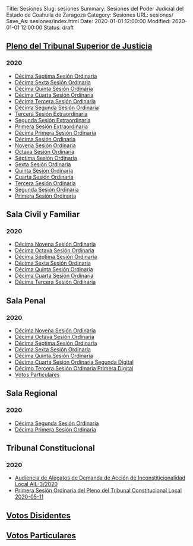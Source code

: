 Title: Sesiones
Slug: sesiones
Summary: Sesiones del Poder Judicial del Estado de Coahuila de Zaragoza
Category: Sesiones
URL: sesiones/
Save_As: sesiones/index.html
Date: 2020-01-01 12:00:00
Modified: 2020-01-01 12:00:00
Status: draft

## [Pleno del Tribunal Superior de Justicia](pleno-del-tribunal-superior-de-justicia/)

### 2020

- [Décima Séptima Sesión Ordinaria](pleno-del-tribunal-superior-de-justicia/2020/decima-septima-sesion-ordinaria/)
- [Décima Sexta Sesión Ordinaria](pleno-del-tribunal-superior-de-justicia/2020/decima-sexta-sesion-ordinaria/)
- [Décima Quinta Sesión Ordinaria](pleno-del-tribunal-superior-de-justicia/2020/decima-quinta-sesion-ordinaria/)
- [Décima Cuarta Sesión Ordinaria](pleno-del-tribunal-superior-de-justicia/2020/decima-cuarta-sesion-ordinaria/)
- [Décima Tercera Sesión Ordinaria](pleno-del-tribunal-superior-de-justicia/2020/decima-tercera-sesion-ordinaria/)
- [Décima Segunda Sesión Ordinaria](pleno-del-tribunal-superior-de-justicia/2020/decima-segunda-sesion-ordinaria/)
- [Tercera Sesión Extraordinaria](pleno-del-tribunal-superior-de-justicia/2020/tercera-sesion-extraordinaria/)
- [Segunda Sesión Extraordinaria](pleno-del-tribunal-superior-de-justicia/2020/segunda-sesion-extraordinaria/)
- [Primera Sesión Extraordinaria](pleno-del-tribunal-superior-de-justicia/2020/primera-sesion-extraordinaria/)
- [Décima Primera Sesión Ordinaria](pleno-del-tribunal-superior-de-justicia/2020/decima-primera-sesion-ordinaria/)
- [Décima Sesión Ordinaria](pleno-del-tribunal-superior-de-justicia/2020/decima-sesion-ordinaria/)
- [Novena Sesión Ordinaria](pleno-del-tribunal-superior-de-justicia/2020/novena-sesion-ordinaria/)
- [Octava Sesión Ordinaria](pleno-del-tribunal-superior-de-justicia/2020/octava-sesion-ordinaria/)
- [Séptima Sesión Ordinaria](pleno-del-tribunal-superior-de-justicia/2020/septima-sesion-ordinaria/)
- [Sexta Sesión Ordinaria](pleno-del-tribunal-superior-de-justicia/2020/sexta-sesion-ordinaria/)
- [Quinta Sesión Ordinaria](pleno-del-tribunal-superior-de-justicia/2020/quinta-sesion-ordinaria/)
- [Cuarta Sesión Ordinaria](pleno-del-tribunal-superior-de-justicia/2020/cuarta-sesion-ordinaria/)
- [Tercera Sesión Ordinaria](pleno-del-tribunal-superior-de-justicia/2020/tercera-sesion-ordinaria/)
- [Segunda Sesión Ordinaria](pleno-del-tribunal-superior-de-justicia/2020/segunda-sesion-ordinaria/)
- [Primera Sesión Ordinaria](pleno-del-tribunal-superior-de-justicia/2020/primera-sesion-ordinaria/)

## Sala Civil y Familiar

### 2020

- [Décima Novena Sesión Ordinaria](sala-civil-y-familiar/2020/decima-novena-sesion-ordinaria/)
- [Décima Octava Sesión Ordinaria](sala-civil-y-familiar/2020/decima-octava-sesion-ordinaria/)
- [Décima Séptima Sesión Ordinaria](sala-civil-y-familiar/2020/decima-septima-sesion-ordinaria/)
- [Décima Sexta Sesión Ordinaria](sala-civil-y-familiar/2020/decima-sexta-sesion-ordinaria/)
- [Décima Quinta Sesión Ordinaria](sala-civil-y-familiar/2020/decima-quinta-sesion-ordinaria/)
- [Décima Cuarta Sesión Ordinaria](sala-civil-y-familiar/2020/decima-cuarta-sesion-ordinaria/)
- [Décima Tercera Sesión Ordinaria](sala-civil-y-familiar/2020/decima-tercera-sesion-ordinaria/)

## Sala Penal

### 2020

- [Décima Novena Sesión Ordinaria](sala-penal/2020/decima-novena-sesion-ordinaria/)
- [Décima Octava Sesión Ordinaria](sala-penal/2020/decima-octava-sesion-ordinaria/)
- [Décima Séptima Sesión Ordinaria](sala-penal/2020/decima-septima-sesion-ordinaria/)
- [Décima Sexta Sesión Ordinaria](sala-penal/2020/decima-sexta-sesion-ordinaria/)
- [Décima Quinta Sesión Ordinaria](sala-penal/2020/decima-quinta-sesion-ordinaria/)
- [Décima Cuarta Sesión Ordinaria Segunda Digital](sala-penal/2020/decima-cuarta-sesion-ordinaria-segunda-digital/)
- [Décimo Tercera Sesión Ordinaria Primera Digital](sala-penal/2020/decima-tercera-sesion-ordinaria-primera-digital/)
- [Votos Particulares](sala-penal/2020/votos-particulares/)

## Sala Regional

### 2020

- [Décima Segunda Sesión Ordinaria](sala-regional/2020/decima-segunda-sesion-ordinaria/)
- [Décima Primera Sesión Ordinaria](sala-regional/2020/decima-primera-sesion-ordinaria/)

## Tribunal Constitucional

### 2020

- [Audiencia de Alegatos de Demanda de Acción de Inconstiticionalidad Local AIL-3/2020](tribunal-constitucional/2020/audiencia-de-alegatos-de-demanda-de-accion-de-inconstiticionalidad-local-ail-3-2020/)
- [Primera Sesión Ordinaria del Pleno del Tribunal Constitucional Local 2020-05-11](tribunal-constitucional/2020/primera-sesion-ordinaria-del.pleno-del-tribunal-constitucional-local-2020-05-11)

## [Votos Disidentes](votos-disidentes/)

## [Votos Particulares](votos-particulares/)



